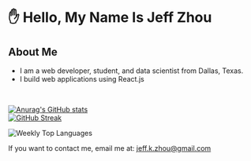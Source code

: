 # ✋ Hello, My Name Is Jeff Zhou
## About Me
* I am a web developer, student, and data scientist from Dallas, Texas. 
* I build web applications  using React.js
<br>

[![Anurag's GitHub stats](https://github-readme-stats.vercel.app/api?username=jeffsummer08&count_private=true)](https://github.com/anuraghazra/github-readme-stats)
<br>
[![GitHub Streak](https://github-readme-streak-stats.herokuapp.com/?user=jeffsummer08)](https://git.io/streak-stats)

<img src="https://github-readme-stats.vercel.app/api/top-langs?username=jeffsummer08" alt="Weekly Top Languages" />

If you want to contact me, email me at: jeff.k.zhou@gmail.com
